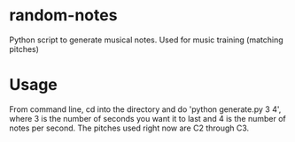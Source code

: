 # random-notes
Python script to generate musical notes.  Used for music training (matching pitches)

# Usage
From command line, cd into the directory and do 'python generate.py 3 4', where 3 is the number of seconds you want it to last and 4 is the number of notes per second.  The pitches used right now are C2 through C3.
